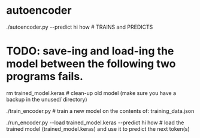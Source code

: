 # autoencoder

./autoencoder.py --predict hi how # TRAINS and PREDICTS


# TODO: save-ing and load-ing the model between the following two programs fails.
rm trained_model.keras  # clean-up old model (make sure you have a backup in the unused/ directory)

./train_encoder.py # train a new model on the contents of: training_data.json

./run_encoder.py  --load trained_model.keras --predict hi how # load the trained model (trained_model.keras) and use it to predict the next token(s)


